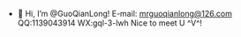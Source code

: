 - 👀 Hi, I’m @GuoQianLong!
E-mail: mrguoqianlong@126.com
QQ:1139043914
WX:gql-3-lwh
Nice to meet U ^V^!
